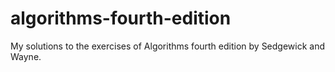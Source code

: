 # algorithms-fourth-edition
My solutions to the exercises of Algorithms fourth edition by Sedgewick and Wayne.

